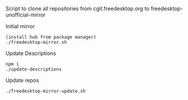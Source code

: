 Script to clone all repositories from cgit.freedesktop.org to freedesktop-unofficial-mirror

Initial mirror

    (install hub from package manager)
    ./freedesktop-mirror.sh

Update Descriptions

    npm i
    ./update-descriptions

Update repos

    ./freedesktop-mirror-update.sh
